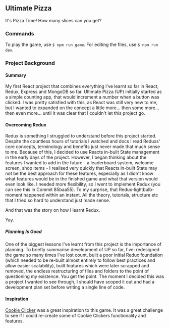 ## Ultimate Pizza
It's Pizza Time! How many slices can you get?

### Commands
To play the game, use `$ npm run game`. 
For editing the files, use `$ npm run dev`. 

### Project Background
#### Summary
My first React project that combines everything I've learnt so far in React, Redux, Express and MongoDB so far. Ultimate Pizza (UP) initially started as a simple counting app, that would increment a number when a button was clicked. I was pretty satisfied with this, as React was still very new to me, but I wanted to expanded on the concept a little more... then some more... then even more... until it was clear that I couldn't let this project go.

#### Overcoming Redux
Redux is something I struggled to understand before this project started. Despite the countless hours of tutorials I watched and docs I read Reduxs' core concepts, terminology and benefits just never made that much sense to me. Because of this, I decided to use Reacts in-built State management in the early days of the project. However, I began thinking about the features I wanted to add in the future - a leaderboard system, welcome screen, shop items - I realised very quickly that Reacts in-built State may not be the best approach for these features, especially as I didn't know what features would be in the finished game and what that version would even look like. I needed more flexibility, so I went to implement Redux (you can see this in Commit 85baa55). To my surprise, that Redux-lightbulb-moment happened within an instant. All the theory, tutorials, structure etc that I tried so hard to understand just made sense.

And that was the story on how I learnt Redux.

Yay.

##### Planning Is Good
One of the biggest lessons I've learnt from this project is the importance of planning. To briefly summarise development of UP so far, I've: redesigned the game so many times I've lost count, built a poor initial Redux foundation (which needed to be re-built almost entirely to follow best practices and allow easier scalability), built features which were later scrapped and removed, the endless restructuring of files and folders to the point of questioning my existence. You get the point. The moment I decided this was a project I wanted to see through, I should have scoped it out and had a development plan set before writing a single line of code.


#### Inspiration
[Cookie Clicker](http://orteil.dashnet.org/cookieclicker/) was a great inspiration to this game. It was a great challenge to see if I could re-create some of Cookie Clickers functionality and features.
